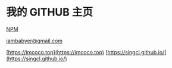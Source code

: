 # 我的 GITHUB 主页

[NPM](https://www.npmjs.com/settings/singcl/packages)

iambabyer@gmail.com

[https://imcoco.top](https://imcoco.top)
[https://singcl.github.io/](https://singcl.github.io/)
